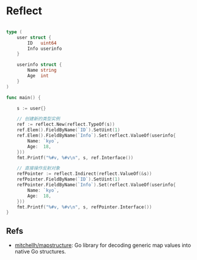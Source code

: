# Reflect

```go

type (
	user struct {
		ID   uint64
		Info userinfo
	}

	userinfo struct {
		Name string
		Age  int
	}
)

func main() {

	s := user{}

	// 创建新的类型实例
	ref := reflect.New(reflect.TypeOf(s))
	ref.Elem().FieldByName(`ID`).SetUint(1)
	ref.Elem().FieldByName(`Info`).Set(reflect.ValueOf(userinfo{
		Name: `kyo`,
		Age:  18,
	}))
	fmt.Printf("%#v, %#v\n", s, ref.Interface())

	// 直接操作反射对象
	refPointer := reflect.Indirect(reflect.ValueOf(&s))
	refPointer.FieldByName(`ID`).SetUint(1)
	refPointer.FieldByName(`Info`).Set(reflect.ValueOf(userinfo{
		Name: `kyo`,
		Age:  18,
	}))
	fmt.Printf("%#v, %#v\n", s, refPointer.Interface())
}
```

## Refs
* [mitchellh/mapstructure](https://github.com/mitchellh/mapstructure): Go library for decoding generic map values into native Go structures.